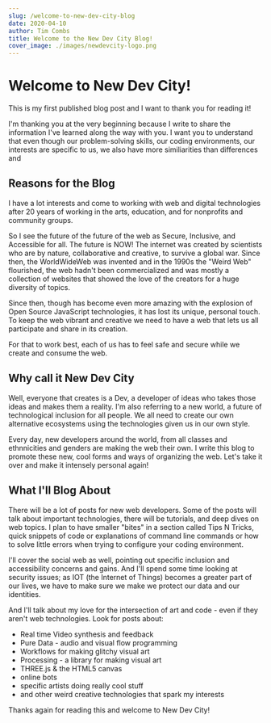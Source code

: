 ```yaml
---
slug: /welcome-to-new-dev-city-blog
date: 2020-04-10
author: Tim Combs
title: Welcome to the New Dev City Blog!
cover_image: ./images/newdevcity-logo.png
---
```


# Welcome to New Dev City!

This is my first published blog post and I want to thank you for reading it!

I'm thanking you at the very beginning because I write to share the information I've learned along the way with you. I want you to understand that even though our problem-solving skills, our coding environments, our interests are specific to us, we also have more similiarities than differences and

## Reasons for the Blog

I have a lot interests and come to working with web and digital technologies after 20 years of working in the arts, education, and for nonprofits and community groups.

So I see the future of the future of the web as Secure, Inclusive, and Accessible for all. The future is NOW! The internet was created by scientists who are by nature, collaborative and creative, to survive a global war. Since then, the WorldWideWeb was invented and in the 1990s the "Weird Web" flourished, the web hadn't been commercialized and was mostly a collection of websites that showed the love of the creators for a huge diversity of topics.

Since then, though has become even more amazing with the explosion of Open Source JavaScript technologies, it has lost its unique, personal touch. To keep the web vibrant and creative we need to have a web that lets us all participate and share in its creation.

For that to work best, each of us has to feel safe and secure while we create and consume the web.

## Why call it New Dev City

Well, everyone that creates is a Dev, a developer of ideas who takes those ideas and makes them a reality. I'm also referring to a new world, a future of technological inclusion for all people. We all need to create our own alternative ecosystems using the technologies given us in our own style.

Every day, new developers around the world, from all classes and ethnnicities and genders are making the web their own. I write this blog to promote these new, cool forms and ways of organizing the web. Let's take it over and make it intensely personal again!

## What I'll Blog About

There will be a lot of posts for new web developers. Some of the posts will talk about important technologies, there will be tutorials, and deep dives on web topics. I plan to have smaller "bites" in a section called Tips N Tricks,  quick snippets of code or explanations of command line commands or how to solve little errors when trying to configure your coding environment.

I'll cover the social web as well, pointing out specific inclusion and accessibility concerns and gains. And I'll spend some time looking at security issues; as IOT (the Internet of Things) becomes a greater part of our lives, we have to make sure we make we protect our data and our identities.

And I'll talk about my love for the intersection of art and code - even if they aren't web technologies. Look for posts about:

- Real time Video synthesis and feedback
- Pure Data - audio and visual flow programming
- Workflows for making glitchy visual art
- Processing - a library for making visual art
- THREE.js & the HTML5 canvas
- online bots
- specific artists doing really cool stuff
- and other weird creative technologies that spark my interests

Thanks again for reading this and welcome to New Dev City!